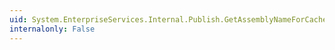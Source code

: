 ```yaml
---
uid: System.EnterpriseServices.Internal.Publish.GetAssemblyNameForCache(System.String,System.String@)
internalonly: False
---
```

